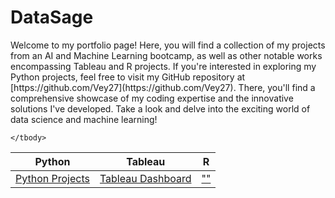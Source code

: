# DataSage

<p>Welcome to my portfolio page! Here, you will find a collection of my projects from an AI and Machine Learning bootcamp, as well as other notable works encompassing Tableau and R projects. If you're interested in exploring my Python projects, feel free to visit my GitHub repository at [https://github.com/Vey27](https://github.com/Vey27). There, you'll find a comprehensive showcase of my coding expertise and the innovative solutions I've developed. Take a look and delve into the exciting world of data science and machine learning!</>
  

  <table>
    <thead>
      <tr>
        <th>Python</th>
        <th>Tableau</th>
        <th>R</th>
      </tr>
    </thead>
    <tbody>
      <tr>
        <td><a href="https://www.datascienceportfol.io/Vey" onclick="window.open(this.href,'_blank');return false;">Python Projects</a></td>
        <td><a href="https://public.tableau.com/app/profile/vey.damneun5377" onclick="window.open(this.href,'_blank');return false;">Tableau Dashboard</a></td>
        <td><a href="https://example.com" onclick="window.open(this.href,'_blank');return false;">""</a></td>
      </tr>
   
    </tbody>
  </table>
</body>





    
